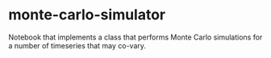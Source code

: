 # monte-carlo-simulator
Notebook that implements a class that performs Monte Carlo simulations for a number of timeseries that may co-vary.
